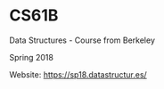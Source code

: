 # CS61B
Data Structures - Course from Berkeley

Spring 2018

Website: https://sp18.datastructur.es/
